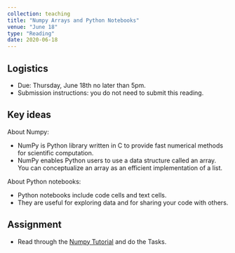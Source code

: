 ```yaml
---
collection: teaching
title: "Numpy Arrays and Python Notebooks"
venue: "June 18"
type: "Reading"
date: 2020-06-18
---
```

## Logistics
* Due: Thursday, June 18th no later than 5pm.
* Submission instructions: you do not need to submit this reading.

## Key ideas
About Numpy:
* NumPy is Python library written in C to provide fast numerical methods for scientific computation.
* NumPy enables Python users to use a data structure called an array. You can conceptualize an array as an efficient implementation of a list.

About Python notebooks:
* Python notebooks include code cells and text cells.
* They are useful for exploring data and for sharing your code with others.

## Assignment
* Read through the [Numpy Tutorial](https://colab.research.google.com/drive/1a2ephx6o1xPjM3yUjvFEhCZsmcxL_UHe?usp=sharin://colab.research.google.com/drive/1a2ephx6o1xPjM3yUjvFEhCZsmcxL_UHe?usp=sharing) and do the Tasks.
